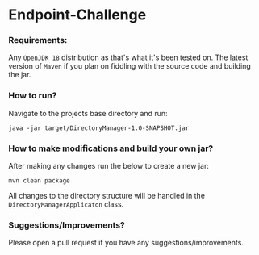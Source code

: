 # Endpoint-Challenge

### Requirements:
Any `OpenJDK 18` distribution as that's what it's been tested on. The latest version of `Maven` if you plan on fiddling with the source code and building the jar.

### How to run?
Navigate to the projects base directory and run:
```
java -jar target/DirectoryManager-1.0-SNAPSHOT.jar
```

### How to make modifications and build your own jar?
After making any changes run the below to create a new jar:
```
mvn clean package
```
All changes to the directory structure will be handled in the `DirectoryManagerApplicaton` class. 

### Suggestions/Improvements?
Please open a pull request if you have any suggestions/improvements.
